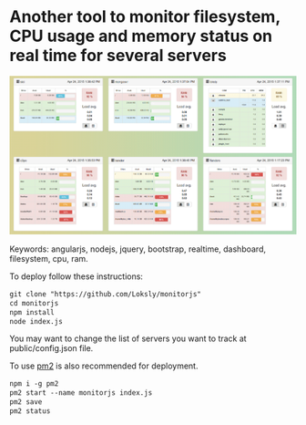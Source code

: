 Another tool to monitor filesystem, CPU usage and memory status on real time for several servers
=========

![MonitorJS capture](https://github.com/Loksly/monitorjs/blob/master/monitorjs.png)


Keywords:
angularjs, nodejs, jquery, bootstrap, realtime, dashboard, filesystem, cpu, ram.

To deploy follow these instructions:

```
git clone "https://github.com/Loksly/monitorjs"
cd monitorjs
npm install
node index.js
```

You may want to change the list of servers you want to track at public/config.json file.

To use [pm2](http://pm2.keymetrics.io/) is also recommended for deployment.

```
npm i -g pm2
pm2 start --name monitorjs index.js
pm2 save
pm2 status
```
